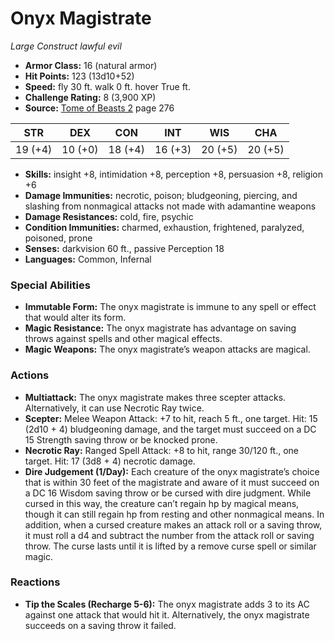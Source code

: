 # Onyx Magistrate

*Large* *Construct* *lawful evil*

- **Armor Class:** 16 (natural armor)
- **Hit Points:** 123 (13d10+52)
- **Speed:** fly 30 ft. walk 0 ft. hover True ft.
- **Challenge Rating:** 8 (3,900 XP)
- **Source:** [Tome of Beasts 2](https://koboldpress.com/kpstore/product/tome-of-beasts-2-for-5th-edition) page 276

| STR | DEX | CON | INT | WIS | CHA |
| --- | --- | --- | --- | --- | --- |
| 19 (+4) | 10 (+0) | 18 (+4) | 16 (+3) | 20 (+5) | 20 (+5) |

- **Skills:** insight +8, intimidation +8, perception +8, persuasion +8, religion +6
- **Damage Immunities:** necrotic, poison; bludgeoning, piercing, and slashing from nonmagical attacks not made with adamantine weapons
- **Damage Resistances:** cold, fire, psychic
- **Condition Immunities:** charmed, exhaustion, frightened, paralyzed, poisoned, prone
- **Senses:** darkvision 60 ft., passive Perception 18
- **Languages:** Common, Infernal
### Special Abilities
- **Immutable Form:** The onyx magistrate is immune to any spell or effect that would alter its form.
- **Magic Resistance:** The onyx magistrate has advantage on saving throws against spells and other magical effects.
- **Magic Weapons:** The onyx magistrate’s weapon attacks are magical.
### Actions
- **Multiattack:** The onyx magistrate makes three scepter attacks. Alternatively, it can use Necrotic Ray twice.
- **Scepter:** Melee Weapon Attack: +7 to hit, reach 5 ft., one target. Hit: 15 (2d10 + 4) bludgeoning damage, and the target must succeed on a DC 15 Strength saving throw or be knocked prone.
- **Necrotic Ray:** Ranged Spell Attack: +8 to hit, range 30/120 ft., one target. Hit: 17 (3d8 + 4) necrotic damage.
- **Dire Judgement (1/Day):** Each creature of the onyx magistrate’s choice that is within 30 feet of the magistrate and aware of it must succeed on a DC 16 Wisdom saving throw or be cursed with dire judgment. While cursed in this way, the creature can’t regain hp by magical means, though it can still regain hp from resting and other nonmagical means. In addition, when a cursed creature makes an attack roll or a saving throw, it must roll a d4 and subtract the number from the attack roll or saving throw. The curse lasts until it is lifted by a remove curse spell or similar magic.
### Reactions
- **Tip the Scales (Recharge 5-6):** The onyx magistrate adds 3 to its AC against one attack that would hit it. Alternatively, the onyx magistrate succeeds on a saving throw it failed.


